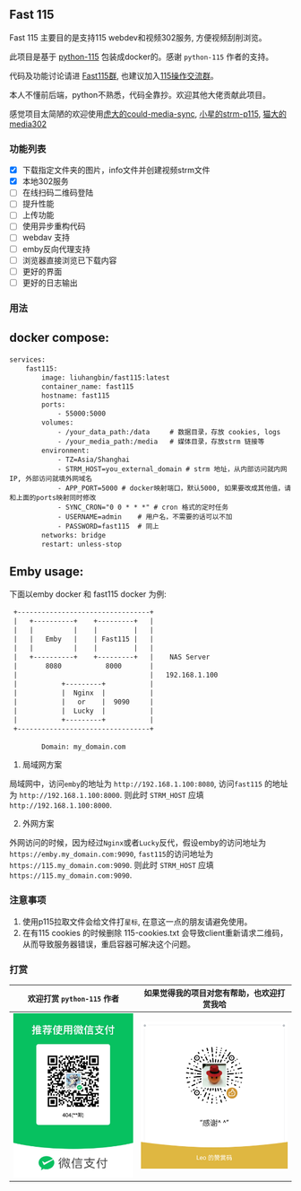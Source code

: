 ## Fast 115

Fast 115 主要目的是支持115 webdev和视频302服务, 方便视频刮削浏览。

此项目是基于 [python-115](https://github.com/ChenyangGao/web-mount-packs/tree/main/python-115-client)
包装成docker的。感谢 `python-115` 作者的支持。

代码及功能讨论请进 [Fast115群](https://t.me/fast_115), 也建议加入[115操作交流群](https://t.me/operate115)。

本人不懂前后端，python不熟悉，代码全靠抄。欢迎其他大佬贡献此项目。

感觉项目太简陋的欢迎使用[虎大的could-media-sync](https://hub.docker.com/r/imaliang/cloud-media-sync),
[小星的strm-p115](https://hub.docker.com/r/lifj25/strm-p115), [猫大的media302](https://hub.docker.com/r/ilovn/media302)

### 功能列表

- [x] 下载指定文件夹的图片，info文件并创建视频strm文件
- [x] 本地302服务
- [ ] 在线扫码二维码登陆
- [ ] 提升性能
- [ ] 上传功能
- [ ] 使用异步重构代码
- [ ] webdav 支持
- [ ] emby反向代理支持
- [ ] 浏览器直接浏览已下载内容
- [ ] 更好的界面
- [ ] 更好的日志输出

### 用法

docker compose:
---
```
services:
    fast115:
        image: liuhangbin/fast115:latest
        container_name: fast115
        hostname: fast115
        ports:
            - 55000:5000
        volumes:
            - /your_data_path:/data     # 数据目录，存放 cookies, logs
            - /your_media_path:/media   # 媒体目录，存放strm 链接等
        environment:
            - TZ=Asia/Shanghai
            - STRM_HOST=you_external_domain # strm 地址，从内部访问就内网IP, 外部访问就填外网域名
            - APP_PORT=5000 # docker映射端口，默认5000, 如果要改成其他值，请和上面的ports映射同时修改
            - SYNC_CRON="0 0 * * *" # cron 格式的定时任务
            - USERNAME=admin    # 用户名，不需要的话可以不加
            - PASSWORD=fast115  # 同上
        networks: bridge
        restart: unless-stop
```

Emby usage:
---
下面以emby docker 和 fast115 docker 为例:
```
 +---------------------------------+
 |   +----------+    +---------+   |
 |   |          |    |         |   |
 |   |   Emby   |    | Fast115 |   |
 |   |          |    |         |   |
 |   +----------+    +---------+   |    NAS Server
 |       8080           8000       |
 |                                 |   192.168.1.100
 |           +---------+           |
 |           |  Nginx  |           |
 |           |   or    |  9090     |
 |           |  Lucky  |           |
 |           +---------+           |
 +---------------------------------+

        Domain: my_domain.com
```

1. 局域网方案

局域网中，访问`emby`的地址为 `http://192.168.1.100:8080`, 访问`fast115`
的地址为 `http://192.168.1.100:8000`. 则此时 `STRM_HOST` 应填
`http://192.168.1.100:8000`.

2. 外网方案

外网访问的时候，因为经过`Nginx`或者`Lucky`反代，假设emby的访问地址为
`https://emby.my_domain.com:9090`, `fast115`的访问地址为
`https://115.my_domain.com:9090`. 则此时 `STRM_HOST` 应填
`https://115.my_domain.com:9090`.

### 注意事项

1. 使用p115拉取文件会给文件打`星标`, 在意这一点的朋友请避免使用。
2. 在有115 cookies 的时候删除 115-cookies.txt 会导致client重新请求二维码，
   从而导致服务器错误，重启容器可解决这个问题。

### 打赏

欢迎打赏 `python-115` 作者 | 如果觉得我的项目对您有帮助，也欢迎打赏我哈
--- | ---
![python-115](app/static/images/p115.jpeg) | ![Leo](app/static/images/Leo.png)
